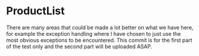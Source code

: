 # ProductList
There are many areas that could be made a lot better on what we have here, for example the exception handling where I have chosen to just use the most obvious exceptions to be encountered.
This commit is for the first part of the test only and the second part will be uploaded ASAP.

